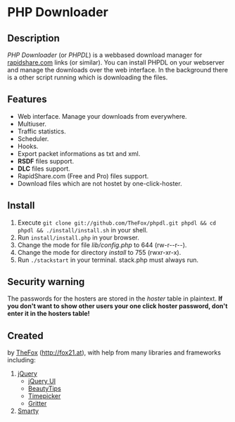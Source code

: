 <!--
Created @ 15.10.2010 by TheFox@fox21.at
Translated to Markdown @ 11.03.2012 by TheFox@fox21.at
//-->

# PHP Downloader

## Description
*PHP Downloader* (or *PHPDL*) is a webbased download manager for [rapidshare.com](http://rapidshare.com) links (or similar). You can install PHPDL on your webserver and manage the downloads over the web interface. In the background there is a other script running which is downloading the files.

## Features
* Web interface. Manage your downloads from everywhere.
* Multiuser.
* Traffic statistics.
* Scheduler.
* Hooks.
* Export packet informations as txt and xml.
* **RSDF** files support.
* **DLC** files support.
* RapidShare.com (Free and Pro) files support.
* Download files which are not hostet by one-click-hoster.

## Install
1. Execute `git clone git://github.com/TheFox/phpdl.git phpdl && cd phpdl && ./install/install.sh` in your shell.
1. Run `install/install.php` in your browser.
1. Change the mode for file *lib/config.php* to 644 (rw-r--r--).
1. Change the mode for directory *install* to 755 (rwxr-xr-x).
1. Run `./stackstart` in your terminal. stack.php must always run.

## Security warning
The passwords for the hosters are stored in the *hoster* table in plaintext. **If you don't want to show other users your one click hoster password, don't enter it in the hosters table!**

## Created
by [TheFox] (<http://fox21.at>), with help from many libraries and frameworks including:

1. [jQuery]
	* [jQuery UI]
	* [BeautyTips]
	* [Timepicker]
	* [Gritter]
1. [Smarty]

[TheFox]: http://fox21.at/
[jQuery]: http://jquery.com/
[jQuery UI]: http://jqueryui.com/
[BeautyTips]: http://plugins.jquery.com/project/bt
[Timepicker]: http://jonthornton.github.com/jquery-timepicker/
[Gritter]: https://github.com/jboesch/Gritter
[Smarty]: http://www.smarty.net/

<!-- EOF //-->
